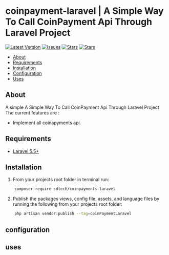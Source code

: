 # coinpayment-laravel | A Simple Way To Call CoinPayment Api Through Laravel Project

[![Latest Version](https://img.shields.io/github/release/syedbacchu/coinpayment-laravel.svg?style=flat-square)](https://github.com/syedbacchu/coinpayment-laravel/releases)
[![Issues](https://img.shields.io/github/issues/syedbacchu/coinpayment-laravel.svg?style=flat-square)](https://github.com/syedbacchu/coinpayment-laravel)
[![Stars](https://img.shields.io/github/stars/syedbacchu/coinpayment-laravel.svg?style=social)](https://github.com/syedbacchu/coinpayment-laravel)
[![Stars](https://img.shields.io/github/forks/syedbacchu/coinpayment-laravel?style=flat-square)](https://github.com/syedbacchu/coinpayment-laravel)

- [About](#about)
- [Requirements](#requirements)
- [Installation](#installation)
- [Configuration](#configuration)
- [Uses](#Uses)

## About

A simple A Simple Way To Call CoinPayment Api Through Laravel Project
The current features are :

- Implement all coinapyments api.


## Requirements

* [Laravel 5.5+](https://laravel.com/docs/installation)

## Installation
1. From your projects root folder in terminal run:

```bash
    composer require sdtech/coinpayments-laravel 
```
2. Publish the packages views, config file, assets, and language files by running the following from your projects root folder:

```bash
    php artisan vendor:publish --tag=coinPaymentLaravel
```

## configuration

## uses
